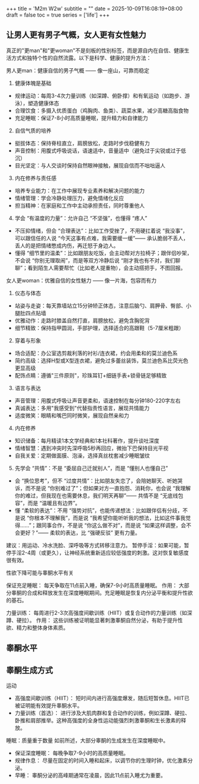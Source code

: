 +++
title = 'M2m W2w'
subtitle = ""
date = 2025-10-09T16:08:19+08:00
draft = false
toc = true
series = ['life']
+++


## 让男人更有男子气概，女人更有女性魅力

真正的"更man"和"更woman"不是刻板的性别标签，而是源自内在自信、健康生活方式和独特个性的自然流露。以下是科学、健康的提升方法：

男人更man：健康自信的男子气概 —— 像一座山，可靠而稳定
1. 健康体魄是基础
- 规律运动：每周3-4次力量训练（如深蹲、俯卧撑）和有氧运动（如跑步、游泳），塑造健康体态
- 合理饮食：多摄入优质蛋白（鸡胸肉、鱼类）、蔬菜水果，减少高糖高脂食物
- 充足睡眠：保证7-8小时高质量睡眠，提升精力和自律能力
2. 自信气质的培养
- 挺拔体态：保持脊柱直立，肩膀放松，走路时步伐稳健有力
- 声音控制：用腹式呼吸说话，语速适中，音量适中（避免过于尖锐或过于低沉）
- 目光坚定：与人交谈时保持自然眼神接触，展现自信而不咄咄逼人
3. 内在修养与责任感
- 培养专业能力：在工作中展现专业素养和解决问题的能力
- 情绪管理：学会冷静处理压力，避免情绪化反应
- 担当精神：在家庭和工作中主动承担责任，同时尊重他人
4. 学会 “有温度的力量”：允许自己 “不坚强”，也懂得 “疼人”
- 不压抑情绪，但会 “合理表达”：比如工作受挫了，不用硬扛着说 “我没事”，可以跟信任的人说 “今天这事有点难，我需要缓一缓”—— 承认脆弱不丢人，丢人的是把情绪憋成内伤，再迁怒于身边人。
- 懂得 “细节里的温柔”：比如跟朋友吃饭，会主动帮对方拉椅子；跟伴侣吵架，不会说 “你别无理取闹”，而是等双方冷静后说 “刚才我也有不对，我们聊聊”；看到陌生人需要帮忙（比如老人提重物），会主动搭把手，不图回报。

女人更woman：优雅自信的女性魅力 —— 像一片海，包容而有力
1. 仪态与体态
- 站姿与走姿：每天靠墙站立15分钟矫正体态，注意后脑勺、肩胛骨、臀部、小腿肚四点贴墙
- 优雅动作：走路时膝盖自然打直，肩膀放松，避免含胸驼背
- 细节精致：保持指甲圆润，手部护理，选择适合的高跟鞋（5-7厘米粗跟）
2. 穿着与形象
- 场合适配：办公室选剪裁利落的衬衫/连衣裙，约会用柔和的莫兰迪色系
- 简约高级：选择H型或X型连衣裙，避免过多蕾丝装饰，莫兰迪色系比荧光色更显高级
- 配饰点睛：遵循"三件原则"，珍珠耳钉+细链手表+锁骨链足够精致
3. 语言与表达
- 声音管理：用腹式呼吸让声音更柔和，语速控制在每分钟180-220字左右
- 真诚表达：多用"我感受到"代替指责性语言，展现共情能力
- 适度微笑：眼睛和嘴巴同时微笑，展现自然亲和力
4. 内在修养
- 知识储备：每月精读1本文学经典和1本社科著作，提升谈吐深度
- 情绪智慧：遇到冲突时先深呼吸5秒再回应，微抬下巴保持目光平视
- 自我关爱：定期做面膜、泡澡，选择真丝枕套减少睡眠皱纹
5. 先学会 “共情”：不是 “委屈自己迁就别人”，而是 “懂别人也懂自己”
- 会 “换位思考”，但不 “过度共情”：比如朋友失恋了，会陪她聊天、听她哭诉，而不是说 “你别难过了”；但如果对方一直抱怨、消耗你，也会说 “我理解你的难过，但我现在也需要休息，我们明天再聊”—— 共情不是 “无底线包容”，而是 “温暖且有边界”。
- 懂 “柔软的表达”：不用 “强势对抗”，也能传递想法：比如跟伴侣有分歧，不是说 “你根本不理解我”，而是说 “我希望你能听听我的想法，比如这件事我觉得……”；跟同事合作，不是说 “你这么做不对”，而是说 “如果这样调整，会不会更好？”—— 柔软的表达，比 “强硬反驳” 更有力量。


建议：用运动、冷水洗脸、深呼吸等方式转移注意力。
暂停手淫：如果可能，暂停手淫2-4周（或更久），让神经系统重新适应较低强度的刺激。这对恢复敏感度很有效。


性欲下降可能与睾酮水平有关

保证充足睡眠： 每天争取在11点前入睡，确保7-9小时高质量睡眠。
作用： 大部分睾酮的合成和释放发生在深度睡眠期间。充足睡眠是恢复内分泌平衡和提升性欲的基石。

力量训练： 每周进行2-3次高强度间歇训练（HIIT）或复合动作的力量训练（如深蹲、硬拉）。
作用： 这些训练被证明能显著刺激睾酮自然分泌，有助于提升性欲、精力和整体身体素质。


## 睾酮水平

## 睾酮生成方式

运动
- 高强度间歇训练（HIIT）： 短时间内进行高强度爆发，随后短暂休息。HIIT已被证明能有效提升睾酮水平。
- 力量训练（首选）： 进行涉及大肌肉群和复合动作的训练，例如深蹲、硬拉、卧推和肩部推举。这种高强度的全身性运动能强烈刺激睾酮和生长激素的释放。

睡眠：质量重于数量
如前所述，大部分睾酮的生成发生在深度睡眠中。
- 保证深度睡眠： 每晚争取7-9小时的高质量睡眠。
- 规律作息： 尽量在固定的时间入睡和起床，以调节你的生理时钟，优化激素分泌。
- 早睡： 睾酮分泌的高峰期通常在凌晨，因此11点前入睡尤为重要。

